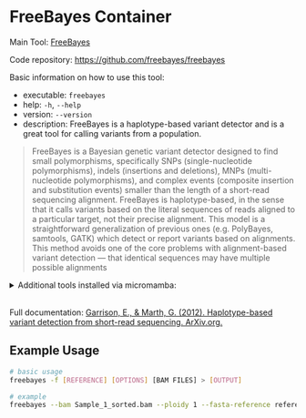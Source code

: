 # FreeBayes Container

Main Tool: [FreeBayes](https://arxiv.org/abs/1207.3907)

Code repository: https://github.com/freebayes/freebayes 

Basic information on how to use this tool:
- executable: `freebayes`
- help: `-h`, `--help`
- version: `--version`
- description: FreeBayes is a haplotype-based variant detector and is a great tool for calling variants from a population.

>FreeBayes is a Bayesian genetic variant detector designed to find small polymorphisms, specifically SNPs (single-nucleotide polymorphisms), indels (insertions and deletions), MNPs (multi-nucleotide polymorphisms), and complex events (composite insertion and substitution events) smaller than the length of a short-read sequencing alignment.
>FreeBayes is haplotype-based, in the sense that it calls variants based on the literal sequences of reads aligned to a particular target, not their precise alignment. This model is a straightforward generalization of previous ones (e.g. PolyBayes, samtools, GATK) which detect or report variants based on alignments. This method avoids one of the core problems with alignment-based variant detection — that identical sequences may have multiple possible alignments

<details>
<summary>Additional tools installed via micromamba:</summary>

```
  Name              Version       Build               Channel    
───────────────────────────────────────────────────────────────────
  _libgcc_mutex     0.1           conda_forge         conda-forge
  _openmp_mutex     4.5           2_gnu               conda-forge
  bzip2             1.0.8         h4bc722e_7          conda-forge
  c-ares            1.34.5        hb9d3cd8_0          conda-forge
  ca-certificates   2025.1.31     hbd8a1cb_1          conda-forge
  fastahack         2016.07.2     h4ac6f70_6          bioconda   
  freebayes         1.3.9         hbefcdb2_0          bioconda   
  htslib            1.21          h566b1c6_1          bioconda   
  keyutils          1.6.1         h166bdaf_0          conda-forge
  krb5              1.21.3        h659f571_0          conda-forge
  ld_impl_linux-64  2.43          h712a8e2_4          conda-forge
  libasprintf       0.23.1        h8e693c7_0          conda-forge
  libcurl           8.13.0        h332b0f4_0          conda-forge
  libdeflate        1.23          h86f0d12_0          conda-forge
  libedit           3.1.20250104  pl5321h7949ede_0    conda-forge
  libev             4.33          hd590300_2          conda-forge
  libexpat          2.7.0         h5888daf_0          conda-forge
  libffi            3.4.6         h2dba641_1          conda-forge
  libgcc            14.2.0        h767d61c_2          conda-forge
  libgcc-ng         14.2.0        h69a702a_2          conda-forge
  libgettextpo      0.23.1        h5888daf_0          conda-forge
  libgomp           14.2.0        h767d61c_2          conda-forge
  libidn2           2.3.8         ha4ef2c3_0          conda-forge
  liblzma           5.8.1         hb9d3cd8_0          conda-forge
  libmpdec          4.0.0         h4bc722e_0          conda-forge
  libnghttp2        1.64.0        h161d5f1_0          conda-forge
  libsqlite         3.49.1        hee588c1_2          conda-forge
  libssh2           1.11.1        hf672d98_0          conda-forge
  libstdcxx         14.2.0        h8f9b012_2          conda-forge
  libstdcxx-ng      14.2.0        h4852527_2          conda-forge
  libunistring      0.9.10        h7f98852_0          conda-forge
  libuuid           2.38.1        h0b41bf4_0          conda-forge
  libxcrypt         4.4.36        hd590300_1          conda-forge
  libzlib           1.3.1         hb9d3cd8_2          conda-forge
  ncurses           6.5           h2d0b736_3          conda-forge
  openssl           3.5.0         h7b32b05_0          conda-forge
  parallel          20250422      ha770c72_0          conda-forge
  perl              5.32.1        7_hd590300_perl5    conda-forge
  pip               25.0.1        pyh145f28c_0        conda-forge
  python            3.13.3        hf636f53_101_cp313  conda-forge
  python_abi        3.13          7_cp313             conda-forge
  readline          8.2           h8c095d6_2          conda-forge
  samtools          1.21          h96c455f_1          bioconda   
  tabixpp           1.1.2         hbefcdb2_4          bioconda   
  tk                8.6.13        noxft_h4845f30_101  conda-forge
  tzdata            2025b         h78e105d_0          conda-forge
  vcflib            1.0.12        hbefcdb2_3          bioconda   
  wget              1.21.4        hda4d442_0          conda-forge
  zlib              1.3.1         hb9d3cd8_2          conda-forge
  zstd              1.5.7         hb8e6e7a_2          conda-forge
```

</details>
</br>

Full documentation: [Garrison, E., & Marth, G. (2012). Haplotype-based variant detection from short-read sequencing. ArXiv.org.](https://arxiv.org/abs/1207.3907)

## Example Usage
```bash
# basic usage
freebayes -f [REFERENCE] [OPTIONS] [BAM FILES] > [OUTPUT]

# example 
freebayes --bam Sample_1_sorted.bam --ploidy 1 --fasta-reference reference.fasta --vcf Sample1_freebayes.vcf
```


